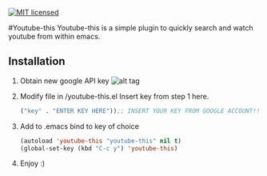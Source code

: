 [![MIT licensed](https://img.shields.io/badge/license-MIT-blue.svg)](https://raw.githubusercontent.com/hyperium/hyper/master/LICENSE)

#Youtube-this
Youtube-this is a simple plugin to quickly search and watch youtube from within emacs. 

## Installation 
1. Obtain new google API key 
![alt tag](http://imgur.com/a/6Oi1J)

2. Modify file in /youtube-this.el
    Insert key from step 1 here.

    ```el
    ("key" . "ENTER KEY HERE"));; INSERT YOUR KEY FROM GOOGLE ACCOUNT!!!
    ```
3. Add to .emacs
    bind to key of choice
 
    ```el
    (autoload 'youtube-this "youtube-this" nil t)
    (global-set-key (kbd "C-c y") 'youtube-this)
    ```
4. Enjoy :) 